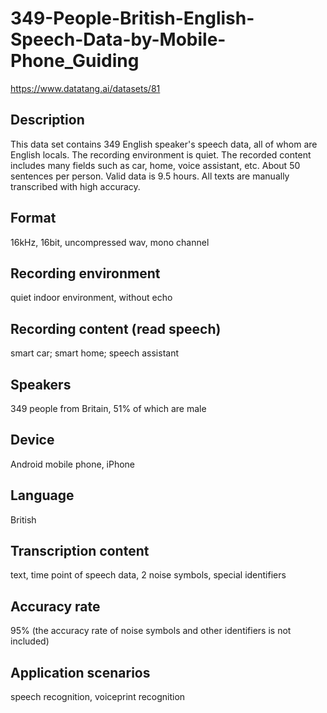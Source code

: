 # 349-People-British-English-Speech-Data-by-Mobile-Phone_Guiding
https://www.datatang.ai/datasets/81

## Description
This data set contains 349 English speaker's speech data, all of whom are English locals. The recording environment is quiet. The recorded content includes many fields such as car, home, voice assistant, etc. About 50 sentences per person. Valid data is 9.5 hours. All texts are manually transcribed with high accuracy.

## Format
16kHz, 16bit, uncompressed wav, mono channel

## Recording environment
quiet indoor environment, without echo

## Recording content (read speech)
smart car; smart home; speech assistant

## Speakers
349 people from Britain, 51% of which are male

## Device
Android mobile phone, iPhone

## Language
British

## Transcription content
text, time point of speech data, 2 noise symbols, special identifiers

## Accuracy rate
95% (the accuracy rate of noise symbols and other identifiers is not included)

## Application scenarios
speech recognition, voiceprint recognition
